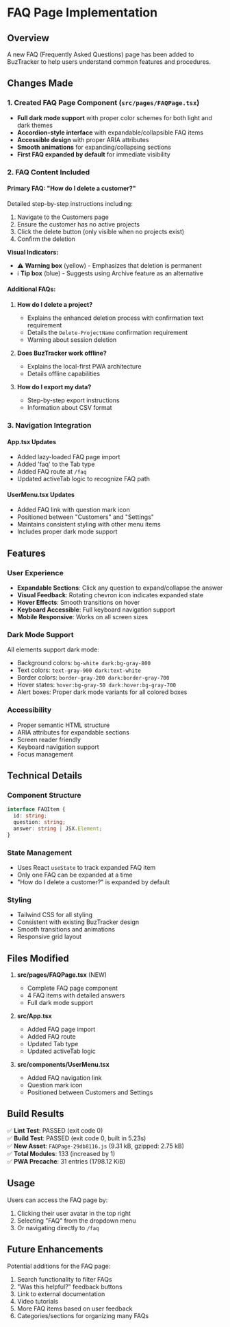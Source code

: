 # FAQ Page Implementation

## Overview
A new FAQ (Frequently Asked Questions) page has been added to BuzTracker to help users understand common features and procedures.

## Changes Made

### 1. Created FAQ Page Component (`src/pages/FAQPage.tsx`)
- **Full dark mode support** with proper color schemes for both light and dark themes
- **Accordion-style interface** with expandable/collapsible FAQ items
- **Accessible design** with proper ARIA attributes
- **Smooth animations** for expanding/collapsing sections
- **First FAQ expanded by default** for immediate visibility

### 2. FAQ Content Included

#### Primary FAQ: "How do I delete a customer?"
Detailed step-by-step instructions including:
1. Navigate to the Customers page
2. Ensure the customer has no active projects
3. Click the delete button (only visible when no projects exist)
4. Confirm the deletion

**Visual Indicators:**
- ⚠️ **Warning box** (yellow) - Emphasizes that deletion is permanent
- ℹ️ **Tip box** (blue) - Suggests using Archive feature as an alternative

#### Additional FAQs:
1. **How do I delete a project?**
   - Explains the enhanced deletion process with confirmation text requirement
   - Details the `Delete-ProjectName` confirmation requirement
   - Warning about session deletion

2. **Does BuzTracker work offline?**
   - Explains the local-first PWA architecture
   - Details offline capabilities

3. **How do I export my data?**
   - Step-by-step export instructions
   - Information about CSV format

### 3. Navigation Integration

#### App.tsx Updates
- Added lazy-loaded FAQ page import
- Added 'faq' to the Tab type
- Added FAQ route at `/faq`
- Updated activeTab logic to recognize FAQ path

#### UserMenu.tsx Updates
- Added FAQ link with question mark icon
- Positioned between "Customers" and "Settings"
- Maintains consistent styling with other menu items
- Includes proper dark mode support

## Features

### User Experience
- **Expandable Sections**: Click any question to expand/collapse the answer
- **Visual Feedback**: Rotating chevron icon indicates expanded state
- **Hover Effects**: Smooth transitions on hover
- **Keyboard Accessible**: Full keyboard navigation support
- **Mobile Responsive**: Works on all screen sizes

### Dark Mode Support
All elements support dark mode:
- Background colors: `bg-white dark:bg-gray-800`
- Text colors: `text-gray-900 dark:text-white`
- Border colors: `border-gray-200 dark:border-gray-700`
- Hover states: `hover:bg-gray-50 dark:hover:bg-gray-700`
- Alert boxes: Proper dark mode variants for all colored boxes

### Accessibility
- Proper semantic HTML structure
- ARIA attributes for expandable sections
- Screen reader friendly
- Keyboard navigation support
- Focus management

## Technical Details

### Component Structure
```typescript
interface FAQItem {
  id: string;
  question: string;
  answer: string | JSX.Element;
}
```

### State Management
- Uses React `useState` to track expanded FAQ item
- Only one FAQ can be expanded at a time
- "How do I delete a customer?" is expanded by default

### Styling
- Tailwind CSS for all styling
- Consistent with existing BuzTracker design
- Smooth transitions and animations
- Responsive grid layout

## Files Modified

1. **src/pages/FAQPage.tsx** (NEW)
   - Complete FAQ page component
   - 4 FAQ items with detailed answers
   - Full dark mode support

2. **src/App.tsx**
   - Added FAQ page import
   - Added FAQ route
   - Updated Tab type
   - Updated activeTab logic

3. **src/components/UserMenu.tsx**
   - Added FAQ navigation link
   - Question mark icon
   - Positioned between Customers and Settings

## Build Results

✅ **Lint Test**: PASSED (exit code 0)  
✅ **Build Test**: PASSED (exit code 0, built in 5.23s)  
✅ **New Asset**: `FAQPage-29db8116.js` (9.31 kB, gzipped: 2.75 kB)  
✅ **Total Modules**: 133 (increased by 1)  
✅ **PWA Precache**: 31 entries (1798.12 KiB)

## Usage

Users can access the FAQ page by:
1. Clicking their user avatar in the top right
2. Selecting "FAQ" from the dropdown menu
3. Or navigating directly to `/faq`

## Future Enhancements

Potential additions for the FAQ page:
1. Search functionality to filter FAQs
2. "Was this helpful?" feedback buttons
3. Link to external documentation
4. Video tutorials
5. More FAQ items based on user feedback
6. Categories/sections for organizing many FAQs
